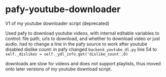 # pafy-youtube-downloader
V1 of my youtube downloader script (deprecated)

Used pafy to download youtube videos, with internal editable variables to control: file path, urls to download, and whether to download video or just audio.
had to change a line in the pafy source to work after youtube disabled dislike count: in pafy changed `backend_youtube_dl.py` line 54 to `self._dislikes = self._ydl_info.get('dislike_count',0)`

downloads are slow for videos and does not support playlists, thus moved onto later versions of my youtube download script.
